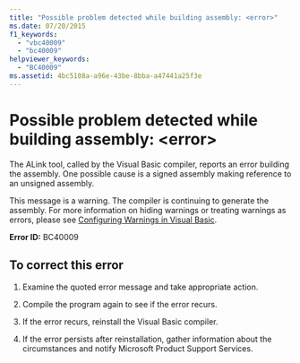 ```yaml
---
title: "Possible problem detected while building assembly: <error>"
ms.date: 07/20/2015
f1_keywords: 
  - "vbc40009"
  - "bc40009"
helpviewer_keywords: 
  - "BC40009"
ms.assetid: 4bc5108a-a96e-43be-8bba-a47441a25f3e
---
```

# Possible problem detected while building assembly: \<error>
The ALink tool, called by the Visual Basic compiler, reports an error building the assembly. One possible cause is a signed assembly making reference to an unsigned assembly.  
  
 This message is a warning. The compiler is continuing to generate the assembly. For more information on hiding warnings or treating warnings as errors, please see [Configuring Warnings in Visual Basic](/visualstudio/ide/configuring-warnings-in-visual-basic).  
  
 **Error ID:** BC40009  
  
## To correct this error  
  
1. Examine the quoted error message and take appropriate action.  
  
2. Compile the program again to see if the error recurs.  
  
3. If the error recurs, reinstall the Visual Basic compiler.  
  
4. If the error persists after reinstallation, gather information about the circumstances and notify Microsoft Product Support Services.  
